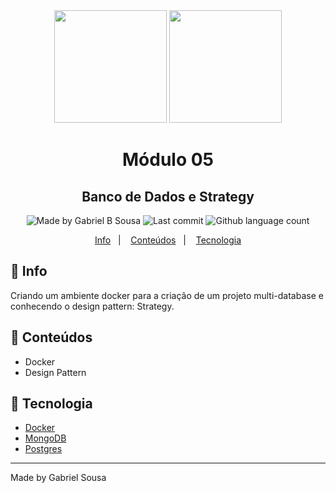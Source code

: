 <div align="center">   
   <img src="https://cdn4.iconfinder.com/data/icons/logos-and-brands/512/233_Node_Js_logo-256.png" width="180px">   
   <img src="https://www.flaticon.com/svg/static/icons/svg/2091/2091625.svg" width="180px">
   <h1>Módulo 05</h1>
</div>

<h2 align="center">
   Banco de Dados e Strategy
</h2>

<p align="center" >    
  <img alt="Made by Gabriel B Sousa" src="https://img.shields.io/static/v1?label=made%20by&message=Gabriel%20Sousa&color=539E43&style=flat-square">  

  <img alt="Last commit" src="https://img.shields.io/github/last-commit/gabrielbudke/ew-nodejs?color=%23539E43&style=flat-square">  

  <img alt="Github language count" src="https://img.shields.io/github/languages/count/gabrielbudke/ew-nodejs?color=539E43&style=flat-square">
</p>

<p align="center">
   <a href="#pushpin-info">Info</a>&nbsp;&nbsp;&nbsp;|&nbsp;&nbsp;&nbsp;
   <a href="#open_file_folder-conteudos">Conteúdos</a>&nbsp;&nbsp;&nbsp;|&nbsp;&nbsp;&nbsp;  
   <a href="#open_file_folder-conteudos">Tecnologia</a>
</p>

## :pushpin: Info

Criando um ambiente docker para a criação de um projeto multi-database e conhecendo o design pattern: Strategy.

## :open_file_folder: Conteúdos

- Docker
- Design Pattern

## :rocket: Tecnologia
- [Docker](https://www.docker.com/)
- [MongoDB](https://www.mongodb.com/pt-br)
- [Postgres](https://www.postgresql.org/)

---
Made by Gabriel Sousa
